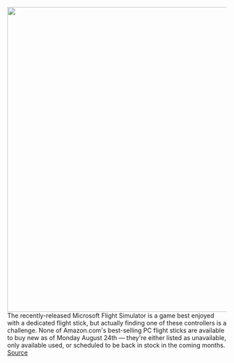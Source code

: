 <img src='https://cdn.vox-cdn.com/thumbor/Ovh-QZ_KnbxnttDqmGk_Sn3KnD4=/0x0:2040x1358/1200x800/filters:focal(857x516:1183x842)/cdn.vox-cdn.com/uploads/chorus_image/image/67284485/DSC_0213.0.jpg' width='700px' /><br/>
The recently-released Microsoft Flight Simulator is a game best enjoyed with a dedicated flight stick, but actually finding one of these controllers is a challenge. None of Amazon.com's best-selling PC flight sticks are available to buy new as of Monday August 24th — they're either listed as unavailable, only available used, or scheduled to be back in stock in the coming months.
<a href='https://www.theverge.com/2020/8/24/21398774/flight-stick-controllers-sold-out-microsoft-simulator'> Source <a/>
